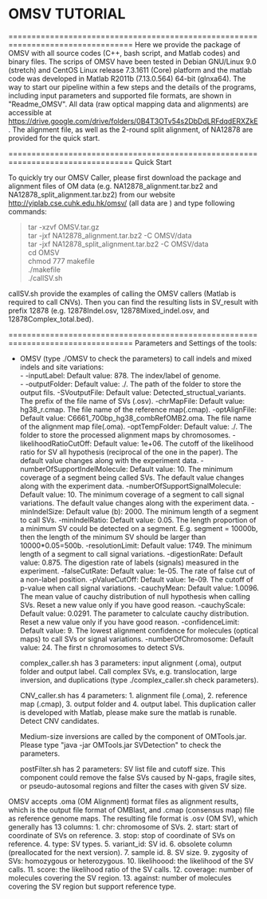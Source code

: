 # OMSV TUTORIAL
=================================================================================
Here we provide the package of OMSV with all source codes (C++, bash script, and Matlab codes) and binary files. The scrips of OMSV have been tested in Debian GNU/Linux 9.0 (stretch) and CentOS Linux release 7.3.1611 (Core) platform and the matlab code was developed in Matlab R2011b (7.13.0.564) 64-bit (glnxa64). The way to start our pipeline within a few steps and the details of the programs, including input parameters and supported file formats, are shown in "Readme\_OMSV". All data (raw optical mapping data and alignments) are accessible at https://drive.google.com/drive/folders/0B4T3OTv54s2DbDdLRFdqdERXZkE. The alignment file, as well as the 2-round split alignment, of NA12878 are provided for the quick start. 

=================================================================================
Quick Start

To quickly try our OMSV Caller, please first download the package and alignment files of OM data (e.g. NA12878\_alignment.tar.bz2 and NA12878\_split\_alignment.tar.bz2) from our website http://yiplab.cse.cuhk.edu.hk/omsv/ (all data are ) and type following commands:  
>tar -xzvf OMSV.tar.gz  
>tar -jxf NA12878\_alignment.tar.bz2 -C OMSV/data  
>tar -jxf NA12878\_split\_alignment.tar.bz2 -C OMSV/data  
>cd OMSV  
>chmod 777 makefile  
>./makefile  
>./callSV.sh

callSV.sh provide the examples of calling the OMSV callers (Matlab is required to call CNVs). Then you can find the resulting lists in SV\_result with prefix 12878 (e.g. 12878Indel.osv, 12878Mixed\_indel.osv, and 12878Complex\_total.bed).

=================================================================================
Parameters and Settings of the tools:  
+ OMSV (type ./OMSV to check the parameters) to call indels and mixed indels and site variations:  
		- -inputLabel:  Default value: 878. The index/label of genome.  
		- -outputFolder:	Default value: ./. The path of the folder to store the output fils.
		-SVoutputFile:
			Default value: Detected_structual_variants. The prefix of the file name of SVs (.osv).
		-chrMapFile:
			Default value: hg38_r.cmap. The file name of the reference map(.cmap).
		-optAlignFile:
			Default value: C6661_700bp_hg38_combRefOMB2.oma. The file name of the alignment map file(.oma).
		-optTempFolder:
			Default value: ./. The folder to store the processed alignment maps by chromosomes.
		-likelihoodRatioCutOff:
			Default value: 1e+06. The cutoff of the likelihood ratio for SV all hypothesis (reciprocal of the one in the paper). The default value changes along with the experiment data.
		-numberOfSupportIndelMolecule:
			Default value: 10. The minimum coverage of a segment being called SVs. The default value changes along with the experiment data.
		-numberOfSupportSignalMolecule:
			Default value: 10. The minimum coverage of a segment to call signal variations. The default value changes along with the experiment data.
		-minIndelSize:
			Default value (b): 2000. The minimum length of a segment to call SVs.
		-minIndelRatio:
			Default value: 0.05. The length proportion of a minimum SV could be detected on a segment. E.g. segment = 10000b, then the length of the minimum SV should be larger than 10000*0.05=500b.
		-resolutionLimit:
			Default value: 1749. The minimum length of a segment to call signal variations.
		-digestionRate:
			Default value: 0.875. The digestion rate of labels (signals) measured in the experiment.
		-falseCutRate:
			Default value: 1e-05. The rate of false cut of a non-label position.
		-pValueCutOff:
			Default value: 1e-09. The cutoff of p-value when call signal variations.
		-cauchyMean:
			Default value: 1.0096. The mean value of cauchy distribution of null hypothesis when calling SVs. Reset a new value only if you have good reason.
		-cauchyScale:
			Default value: 0.0291. The parameter to calculate cauchy distribution. Reset a new value only if you have good reason.
		-confidenceLimit:
			Default value: 9. The lowest alignment confidence for molecules (optical maps) to call SVs or signal variations.
		-numberOfChromosome:
			Default value: 24. The first n chromosomes to detect SVs.

   complex\_caller.sh has 3 parameters: input alignment (.oma), output folder and output label. Call complex SVs, e.g. translocation, large inversion, and duplications (type ./complex_caller.sh check parameters).

   CNV\_caller.sh has 4 parameters: 1. alignment file (.oma), 2. reference map (.cmap), 3. output folder and 4. output label. This duplication caller is developed with Matlab, please make sure the matlab is runable. Detect CNV candidates.

   Medium-size inversions are called by the component of OMTools.jar. Please type "java -jar OMTools.jar SVDetection" to check the parameters.

   postFilter.sh has 2 parameters: SV list file and cutoff size. This component could remove the false SVs caused by N-gaps, fragile sites, or pseudo-autosomal regions and filter the cases with given SV size.



OMSV accepts .oma (OM Alignment) format files as alignment results, which is the output file format of OMBlast, and .cmap (consensus map) file as reference genome maps.
The resulting file format is .osv (OM SV), which generally has 13 columns:
	1. chr: chromosome of SVs.
	2. start: start of coordinate of SVs on reference.
	3. stop: stop of coordinate of SVs on reference.
	4. type: SV types.
	5. variant\_id: SV id.
	6. obsolete column (preallocated for the next version).
	7. sample id.
	8. SV size.
	9. zygosity of SVs: homozygous or heterozygous.
	10. likelihoood: the likelihood of the SV calls.
	11. score: the likelihood ratio of the SV calls.
	12. coverage: number of molecules covering the SV region.
	13. against: number of molecules covering the SV region but support reference type.
